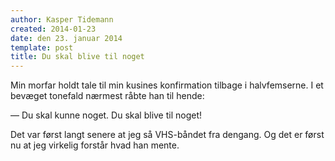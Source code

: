 ```yaml
---
author: Kasper Tidemann
created: 2014-01-23
date: den 23. januar 2014
template: post
title: Du skal blive til noget
---
```


Min morfar holdt tale til min kusines konfirmation tilbage i halvfemserne. I et bevæget tonefald nærmest råbte han til hende:

— Du skal kunne noget. Du skal blive til noget!

Det var først langt senere at jeg så VHS-båndet fra dengang. Og det er først nu at jeg virkelig forstår hvad han mente.